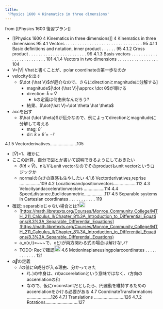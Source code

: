 ```yaml
---
title:
 'Physics 1600 4 Kinematics in three dimensions'
---
```


from [[Physics 1600 復習プラン]]
- [[Physics 1600 4 Kinematics in three dimensions]]
4 Kinematics in three dimensions 95
4.1 Vectors . . . . . . . . . . . . . . . . . . . . . . . . . . . . . . . . 95
4.1.1 Basic definitions and notation, inner product . . . . . . 95
4.1.2 Cross product . . . . . . . . . . . . . . . . . . . . . . . . 99
4.1.3 Basis vectors . . . . . . . . . . . . . . . . . . . . . . . . . 101
4.1.4 Vectors in two dimensions . . . . . . . . . . . . . . . . . 104
- V=|V| Vhatと書くことが、polar coordinateの第一歩なのか
- velocityを出す
    - $\dot {\hat V}$が厄介なので、さらにdirectionとmagnitudeに分解する]
        - magnitude$|\dot {\hat V}|\approx \dot θ$が導ける
        - direction: $\hat k \times \hat V$
            - kの定義は何由来なんだろう?
        - 結果、$\dot{\hat V}=\dot \theta \hat \theta$
- accを出す
    - $\hat {\dot \theta}$が厄介なので、例によってdirectionとmagnitudeに分解して考える
        - mag: $\dot \theta$
        - dir: $\hat k \times \hat \theta = -\hat r$

4.1.5 Vectorderivatives......................105
- $[\hat V]$=1、確かに
- ここの計算、自分で図とか書いて説明できるようにしておきたい
    - $\dot θ( \hat n \times \hat V)$、nもVもunit vectorなのでそのproductもunit vectorというロジックか
    - normalの向きの直感も生やしたい
4.1.6 Vectorderivatives,reprise .................109
4.2 Locationsandpositionvectors...................112
4.3 Velocityandaccelerationvectors .................114
4.4 Speed,distance,Euclideanmetric.................117
4.5 Separable systems in Cartesian coordinates . . . . . . . . . . . 119
- 確認: separableじゃない場合とは?<img src='https://scrapbox.io/api/pages/blu3mo-public/blu3mo/icon' alt='blu3mo.icon' height="19.5"/>
    - [https://math.libretexts.org/Courses/Monroe_Community_College/MTH_211_Calculus_II/Chapter_8%3A_Introduction_to_Differential_Equations/8.3%3A_Separable_Differential_Equations](https://math.libretexts.org/Courses/Monroe_Community_College/MTH_211_Calculus_II/Chapter_8%3A_Introduction_to_Differential_Equations/8.3%3A_Separable_Differential_Equations)
    - a_x(x,t)=~~~で、xとtが両方関わる式の場合は解けない?
    - TODO: Recで確認<img src='https://scrapbox.io/api/pages/blu3mo-public/blu3mo/icon' alt='blu3mo.icon' height="19.5"/>
4.6 Motioninaplaneusingpolarcoordinates . . . . . . . . . . . . 121
- $\vec a$の定義
    - $\hat r$の値にΘ成分が入る理由、分かってきた
        - $\hat r(..)$の中身は、rのaccerelationという意味ではなく、r方向のaccerelationの和
        - なので、仮にr=constantだとしたら、円運動を維持するためのaccerelationをかける必要がある
4.7 CoordinateTransformations ....................126
4.7.1 Translations .........................126
4.7.2 Rotations...........................127